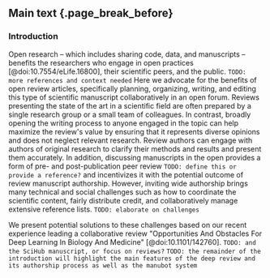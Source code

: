 ## Main text {.page_break_before}

### Introduction

Open research – which includes sharing code, data, and manuscripts – benefits the researchers who engage in open practices [@doi:10.7554/eLife.16800], their scientific peers, and the public.
`TODO: more references and context needed`
Here we advocate for the benefits of open review articles, specifically planning, organizing, writing, and editing this type of scientific manuscript collaboratively in an open forum.
Reviews presenting the state of the art in a scientific field are often prepared by a single research group or a small team of colleagues.
In contrast, broadly opening the writing process to anyone engaged in the topic can help maximize the review's value by ensuring that it represents diverse opinions and does not neglect relevant research.
Review authors can engage with authors of original research to clarify their methods and results and present them accurately.
In addition, discussing manuscripts in the open provides a form of pre- and post-publication peer review `TODO: define this or provide a reference?` and incentivizes it with the potential outcome of review manuscript authorship.
However, inviting wide authorship brings many technical and social challenges such as how to coordinate the scientific content, fairly distribute credit, and collaboratively manage extensive reference lists.
`TODO: elaborate on challenges`

We present potential solutions to these challenges based on our recent experience leading a collaborative review "Opportunities And Obstacles For Deep Learning In Biology And Medicine" [@doi:10.1101/142760].
`TODO: and the SciHub manuscript, or focus on reviews?`
`TODO: the remainder of the introduction will highlight the main features of the deep review and its authorship process as well as the manubot system`
